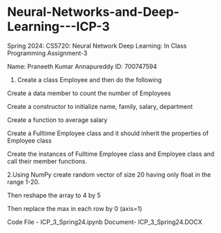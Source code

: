 # Neural-Networks-and-Deep-Learning---ICP-3

Spring 2024: CS5720: Neural Network Deep Learning: In Class Programming Assignment-3

Name: Praneeth Kumar Annapureddy ID: 700747594

1. Create a class Employee and then do the following

Create a data member to count the number of Employees
 
Create a constructor to initialize name, family, salary, department

Create a function to average salary

Create a Fulltime Employee class and it should inherit the properties of Employee class

Create the instances of Fulltime Employee class and Employee class and call their member functions.

2.Using NumPy create random vector of size 20 having only float in the range 1-20.

Then reshape the array to 4 by 5

Then replace the max in each row by 0 (axis=1)

Code File - ICP_3_Spring24.ipynb Document- ICP_3_Spring24.DOCX

